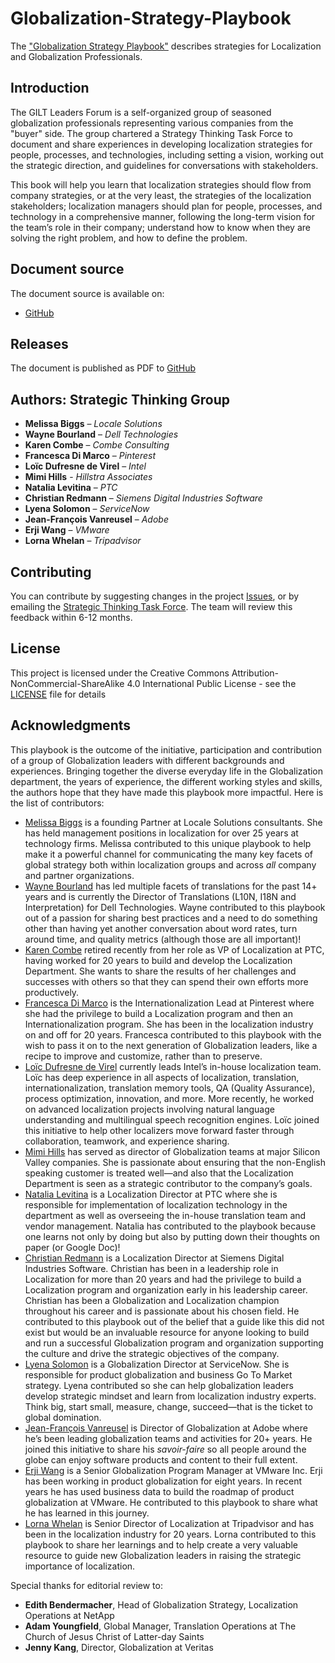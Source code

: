 # Globalization-Strategy-Playbook
The ["Globalization Strategy Playbook"](https://github.com/GILT-Forum/Globalization-Strategy-Playbook/blob/main/playbook.md) describes strategies for Localization and Globalization Professionals.

## Introduction

The GILT Leaders Forum is a self-organized group of seasoned globalization professionals representing various companies from the "buyer" side. The group chartered a Strategy Thinking Task Force to document and share experiences in developing localization strategies for people, processes, and technologies, including setting a vision, working out the strategic direction, and guidelines for conversations with stakeholders.

This book will help you learn that localization strategies should flow from company strategies, or at the very least, the strategies of the localization stakeholders; localization managers should plan for people, processes, and technology in a comprehensive manner, following the long-term vision for the team’s role in their company; understand how to know when they are solving the right problem, and how to define the problem.

## Document source

The document source is available on:

* [GitHub](playbook.md) 

## Releases

The document is published as PDF to [GitHub](https://github.com/GILT-Forum/Globalization-Strategy-Playbook/releases)

## Authors: Strategic Thinking Group

   * **Melissa Biggs** – *Locale Solutions*
   * **Wayne Bourland** – *Dell Technologies*
   * **Karen Combe** – *Combe Consulting*
   * **Francesca Di Marco** – *Pinterest*
   * **Loïc Dufresne de Virel** – *Intel*
   * **Mimi Hills** - *Hillstra Associates*
   * **Natalia Levitina** – *PTC*
   * **Christian Redmann** – *Siemens Digital Industries Software*
   * **Lyena Solomon** – *ServiceNow*
   * **Jean-François Vanreusel** – *Adobe*
   * **Erji Wang** – *VMware*
   * **Lorna Whelan** – *Tripadvisor*

## Contributing

You can contribute by suggesting changes in the project [Issues](https://github.com/GILT-Forum/Globalization-Strategy-Playbook/issues), or by emailing the [Strategic Thinking Task Force](mailto:StrategyPlaybook@gmail.com). The team will review this feedback within 6-12 months. 


## License

This project is licensed under the Creative Commons Attribution-NonCommercial-ShareAlike 4.0 International
Public License - see the [LICENSE](LICENSE) file for details

## Acknowledgments

This playbook is the outcome of the initiative, participation and contribution of a group of Globalization leaders with different backgrounds and experiences. Bringing together the diverse everyday life in the Globalization department, the years of experience, the different working styles and skills, the authors hope that they have made this playbook more impactful. Here is the list of contributors:
* [Melissa Biggs](https://www.linkedin.com/in/melissa-biggs-2a3289/) is a founding Partner at Locale Solutions consultants. She has held management positions in localization for over 25 years at technology firms. Melissa contributed to this unique playbook to help make it a powerful channel for communicating the many key facets of global strategy both within localization groups and across *all* company and partner organizations.
* [Wayne Bourland](https://www.linkedin.com/in/wayne-bourland-0963ab4/) has led multiple facets of translations for the past 14+ years and is currently the Director of Translations (L10N, I18N and Interpretation) for Dell Technologies. Wayne contributed to this playbook out of a passion for sharing best practices and a need to do something other than having yet another conversation about word rates, turn around time, and quality metrics (although those are all important)!
* [Karen Combe](https://www.linkedin.com/in/karen-combe-14086/) retired recently from her role as VP of Localization at PTC, having worked for 20 years to build and develop the Localization Department. She wants to share the results of her challenges and successes with others so that they can spend their own efforts more productively.
* [Francesca Di Marco](https://www.linkedin.com/in/fdimarco/) is the Internationalization Lead at Pinterest where she had the privilege to build a Localization program and then an Internationalization program. She has been in the localization industry on and off for 20 years. Francesca contributed to this playbook with the wish to pass it on to the next generation of Globalization leaders, like a recipe to improve and customize, rather than to preserve.
* [Loïc Dufresne de Virel](http://linkedin.com/in/loicddev) currently leads Intel’s in-house localization team. Loïc has deep experience in all aspects of localization, translation, internationalization, translation memory tools, QA (Quality Assurance), process optimization, innovation, and more. More recently, he worked on advanced localization projects involving natural language understanding and multilingual speech recognition engines. Loïc joined this initiative to help other localizers move forward faster through collaboration, teamwork, and experience sharing. 
* [Mimi Hills](https://www.linkedin.com/in/mimihills/) has served as director of Globalization teams at major Silicon Valley companies. She is passionate about ensuring that the non-English speaking customer is treated well—and also that the Localization Department is seen as a strategic contributor to the company’s goals.
* [Natalia Levitina](https://www.linkedin.com/in/nlevitina/) is a Localization Director at PTC where she is responsible for implementation of localization technology in the department as well as overseeing the in-house translation team and vendor management. Natalia has contributed to the playbook because one learns not only by doing but also by putting down their thoughts on paper (or Google Doc)!
* [Christian Redmann](https://www.linkedin.com/in/christian-redmann-8579b8/) is a Localization Director at Siemens Digital Industries Software. Christian has been in a leadership role in Localization for more than 20 years and had the privilege to build a Localization program and organization early in his leadership career. Christian has been a Globalization and Localization champion throughout his career and is passionate about his chosen field. He contributed to this playbook out of the belief that a guide like this did not exist but would be an invaluable resource for anyone looking to build and run a successful Globalization program and organization supporting the culture and drive the strategic objectives of the company.
* [Lyena Solomon](https://www.linkedin.com/in/lyenas/) is a Globalization Director at ServiceNow. She is responsible for product globalization and business Go To Market strategy. Lyena contributed so she can help globalization leaders develop strategic mindset and learn from localization industry experts. Think big, start small, measure, change, succeed—that is the ticket to global domination.
* [Jean-François Vanreusel](https://www.linkedin.com/in/jfvanreu/) is Director of Globalization at Adobe where he’s been leading globalization teams and activities for 20+ years. He joined this initiative to share his _savoir-faire_ so all people around the globe can enjoy software products and content to their full extent. 
* [Erji Wang](https://www.linkedin.com/in/erji-wang/) is a Senior Globalization Program Manager at VMware Inc. Erji has been working in product globalization for eight years. In recent years he has used business data to build the roadmap of product globalization at VMware. He contributed to this playbook to share what he has learned in this journey. 
* [Lorna Whelan](https://www.linkedin.com/in/lornawhelan/) is Senior Director of Localization at Tripadvisor and has been in the localization industry for 20 years. Lorna contributed to this playbook to share her learnings and to help create a very valuable resource to guide new Globalization leaders in raising the strategic importance of localization.



Special thanks for editorial review to: 
   * **Edith Bendermacher**, Head of Globalization Strategy, Localization Operations at NetApp
   * **Adam Youngfield**, Global Manager, Translation Operations at The Church of Jesus Christ of Latter-day Saints
   * **Jenny Kang**, Director, Globalization at Veritas

